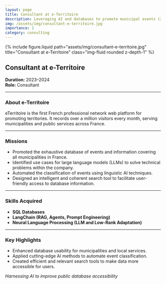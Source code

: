 ```yaml
---
layout: page
title: Consultant at e-Territoire
description: Leveraging AI and databases to promote municipal events (2023–2024)
img: /assets/img/consultant-e-territoire.jpg
importance: 1
category: consulting
---
```


<div class="row">
    <div class="col-sm mt-3 mt-md-0">
        {% include figure.liquid path="assets/img/consultant-e-territoire.jpg" title="Consultant at e-Territoire" class="img-fluid rounded z-depth-1" %}
    </div>
</div>

## Consultant at e-Territoire

**Duration:** 2023–2024  
**Role:** Consultant  

---

### About e-Territoire

eTerritoire is the first French professional network web platform for promoting territories. It records over a million visitors every month, serving municipalities and public services across France.

---

### Missions

- Promoted the exhaustive database of events and information covering all municipalities in France.  
- Identified use cases for large language models (LLMs) to solve technical problems within the company.  
- Automated the classification of events using linguistic AI techniques.  
- Designed an intelligent and coherent search tool to facilitate user-friendly access to database information.

---

### Skills Acquired

- **SQL Databases**  
- **LangChain (RAG, Agents, Prompt Engineering)**  
- **Neural Language Processing (LLM and Low-Rank Adaptation)**  

---

### Key Highlights

- Enhanced database usability for municipalities and local services.  
- Applied cutting-edge AI methods to automate event classification.  
- Created efficient and relevant search tools to make data more accessible for users.

<div class="caption">
    <em>Harnessing AI to improve public database accessibility</em>
</div>
